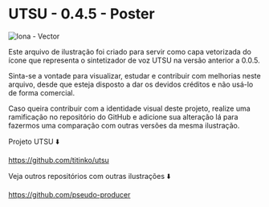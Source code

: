 # UTSU - 0.4.5 - Poster

![Iona - Vector](https://github.com/user-attachments/assets/e36eeceb-85f5-439e-99e7-07cabad0d6be)

Este arquivo de ilustração foi criado para servir como capa vetorizada do ícone que representa o sintetizador de voz UTSU na versão anterior a 0.0.5.

Sinta-se a vontade para visualizar, estudar e contribuir com melhorias neste arquivo, desde que esteja disposto a dar os devidos créditos e não usá-lo de forma comercial.

Caso queira contribuir com a identidade visual deste projeto, realize uma ramificação no repositório do GitHub e adicione sua alteração lá para fazermos uma comparação com outras versões da mesma ilustração.

Projeto UTSU ⬇️

https://github.com/titinko/utsu

Veja outros repositórios com outras ilustrações ⬇️

https://github.com/pseudo-producer
